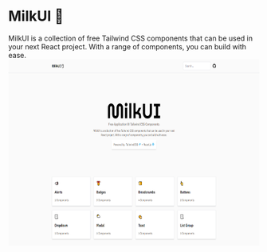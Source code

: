 # MilkUI 🥛

MilkUI is a collection of free Tailwind CSS components that can be used in your next React project. With a range of components, you can build with ease.
<img src="./screenshots/landing.PNG" width="690" height="375" alt="landing"> 

